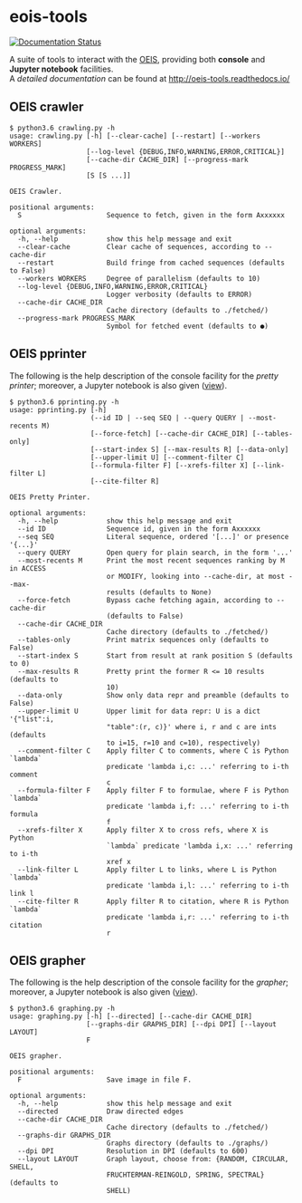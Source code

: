 # eois-tools

[![Documentation Status](https://readthedocs.org/projects/oeis-tools/badge/?version=latest)](http://oeis-tools.readthedocs.io/en/latest/?badge=latest)


A suite of tools to interact with the [OEIS][oeis], providing both __console__
and __Jupyter notebook__ facilities. 
<br>
A *detailed documentation* can be found at http://oeis-tools.readthedocs.io/

[oeis]:http://oeis.org/

## OEIS crawler

```
$ python3.6 crawling.py -h
usage: crawling.py [-h] [--clear-cache] [--restart] [--workers WORKERS]
                   [--log-level {DEBUG,INFO,WARNING,ERROR,CRITICAL}]
                   [--cache-dir CACHE_DIR] [--progress-mark PROGRESS_MARK]
                   [S [S ...]]

OEIS Crawler.

positional arguments:
  S                     Sequence to fetch, given in the form Axxxxxx

optional arguments:
  -h, --help            show this help message and exit
  --clear-cache         Clear cache of sequences, according to --cache-dir
  --restart             Build fringe from cached sequences (defaults to False)
  --workers WORKERS     Degree of parallelism (defaults to 10)
  --log-level {DEBUG,INFO,WARNING,ERROR,CRITICAL}
                        Logger verbosity (defaults to ERROR)
  --cache-dir CACHE_DIR
                        Cache directory (defaults to ./fetched/)
  --progress-mark PROGRESS_MARK
                        Symbol for fetched event (defaults to ●)
```

## OEIS pprinter

The following is the help description of the console facility for the _pretty printer_; moreover,
a Jupyter notebook is also given ([view][pp:nb]).

[pp:nb]:http://nbviewer.jupyter.org/github/massimo-nocentini/oeis-tools/blob/master/notebooks/oeis-interaction.ipynb

```
$ python3.6 pprinting.py -h 
usage: pprinting.py [-h]
                    (--id ID | --seq SEQ | --query QUERY | --most-recents M)
                    [--force-fetch] [--cache-dir CACHE_DIR] [--tables-only]
                    [--start-index S] [--max-results R] [--data-only]
                    [--upper-limit U] [--comment-filter C]
                    [--formula-filter F] [--xrefs-filter X] [--link-filter L]
                    [--cite-filter R]

OEIS Pretty Printer.

optional arguments:
  -h, --help            show this help message and exit
  --id ID               Sequence id, given in the form Axxxxxx
  --seq SEQ             Literal sequence, ordered '[...]' or presence '{...}'
  --query QUERY         Open query for plain search, in the form '...'
  --most-recents M      Print the most recent sequences ranking by M in ACCESS
                        or MODIFY, looking into --cache-dir, at most --max-
                        results (defaults to None)
  --force-fetch         Bypass cache fetching again, according to --cache-dir
                        (defaults to False)
  --cache-dir CACHE_DIR
                        Cache directory (defaults to ./fetched/)
  --tables-only         Print matrix sequences only (defaults to False)
  --start-index S       Start from result at rank position S (defaults to 0)
  --max-results R       Pretty print the former R <= 10 results (defaults to
                        10)
  --data-only           Show only data repr and preamble (defaults to False)
  --upper-limit U       Upper limit for data repr: U is a dict '{"list":i,
                        "table":(r, c)}' where i, r and c are ints (defaults
                        to i=15, r=10 and c=10), respectively)
  --comment-filter C    Apply filter C to comments, where C is Python `lambda`
                        predicate 'lambda i,c: ...' referring to i-th comment
                        c
  --formula-filter F    Apply filter F to formulae, where F is Python `lambda`
                        predicate 'lambda i,f: ...' referring to i-th formula
                        f
  --xrefs-filter X      Apply filter X to cross refs, where X is Python
                        `lambda` predicate 'lambda i,x: ...' referring to i-th
                        xref x
  --link-filter L       Apply filter L to links, where L is Python `lambda`
                        predicate 'lambda i,l: ...' referring to i-th link l
  --cite-filter R       Apply filter R to citation, where R is Python `lambda`
                        predicate 'lambda i,r: ...' referring to i-th citation
                        r
```

## OEIS grapher

The following is the help description of the console facility for the _grapher_; moreover,
a Jupyter notebook is also given ([view][grapher:nb]).

[grapher:nb]:http://nbviewer.jupyter.org/github/massimo-nocentini/oeis-tools/blob/master/notebooks/oeis-mining.ipynb

```
$ python3.6 graphing.py -h 
usage: graphing.py [-h] [--directed] [--cache-dir CACHE_DIR]
                   [--graphs-dir GRAPHS_DIR] [--dpi DPI] [--layout LAYOUT]
                   F

OEIS grapher.

positional arguments:
  F                     Save image in file F.

optional arguments:
  -h, --help            show this help message and exit
  --directed            Draw directed edges
  --cache-dir CACHE_DIR
                        Cache directory (defaults to ./fetched/)
  --graphs-dir GRAPHS_DIR
                        Graphs directory (defaults to ./graphs/)
  --dpi DPI             Resolution in DPI (defaults to 600)
  --layout LAYOUT       Graph layout, choose from: {RANDOM, CIRCULAR, SHELL,
                        FRUCHTERMAN-REINGOLD, SPRING, SPECTRAL} (defaults to
                        SHELL)
```
